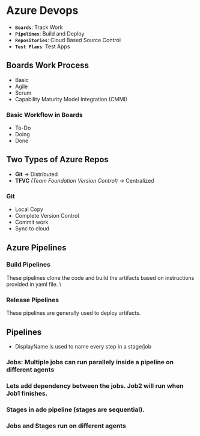 # Azure Devops 

- **`Boards`**: Track Work
- **`Pipelines`**: Build and Deploy
- **`Repositories`**: Cloud Based Source Control
- **`Test Plans`**: Test Apps


## Boards Work Process
- Basic
- Agile
- Scrum
- Capability Maturity Model Integration (CMMI)

### Basic Workflow in Boards
- To-Do
- Doing
- Done

## Two Types of Azure Repos
- **Git** -> Distributed
- **TFVC** _(Team Foundation Version Control)_ -> Centralized

### Git
- Local Copy
- Complete Version Control
- Commit work
- Sync to cloud

## Azure Pipelines
### Build Pipelines
These pipelines clone the code and build the artifacts based on instructions provided in yaml file. \

### Release Pipelines
These pipelines are generally used to deploy artifacts.
## Pipelines
- DisplayName is used to name every step in a stage/job
### Jobs: Multiple jobs can run parallely inside a pipeline on different agents

### Lets add dependency between the jobs. Job2 will run when Job1 finishes.

### Stages in ado pipeline (stages are sequential). 

### Jobs and Stages run on different agents
     
